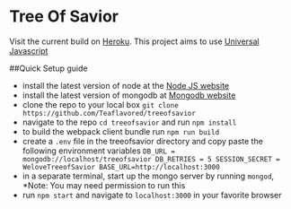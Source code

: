 # Tree Of Savior

Visit the current build on [Heroku](https://treeofsavior.herokuapp.com/). This project aims to use [Universal Javascript](https://github.com/facebook/react/pull/4041)

##Quick Setup guide

- install the latest version of node at the [Node JS website](http://nodejs.org/en/)
- install the latest version of mongodb at [Mongodb website](https://www.mongodb.org/)
- clone the repo to your local box ``git clone https://github.com/Teaflavored/treeofsavior``
- navigate to the repo ``cd treeofsavior`` and run ``npm install``
- to build the webpack client bundle run ``npm run build``
- create a ``.env`` file in the treeofsavior directory and copy paste the following environment variables
    ``DB_URL = mongodb://localhost/treeofsavior
      DB_RETRIES = 5
      SESSION_SECRET = WeloveTreeofSavior
      BASE_URL=http://localhost:3000``
- in a separate terminal, start up the mongo server by running ``mongod``, *Note: You may need permission to run this
- run ``npm start`` and navigate to ``localhost:3000`` in your favorite browser
